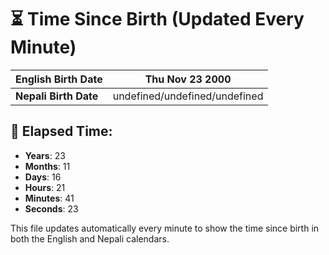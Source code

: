 # ⏳ Time Since Birth (Updated Every Minute)

| **English Birth Date** | Thu Nov 23 2000 |
|------------------------|-------------------------------------|
| **Nepali Birth Date**  | undefined/undefined/undefined                  |

## 📅 Elapsed Time:

- **Years**: 23
- **Months**: 11
- **Days**: 16
- **Hours**: 21
- **Minutes**: 41
- **Seconds**: 23

This file updates automatically every minute to show the time since birth in both the English and Nepali calendars.